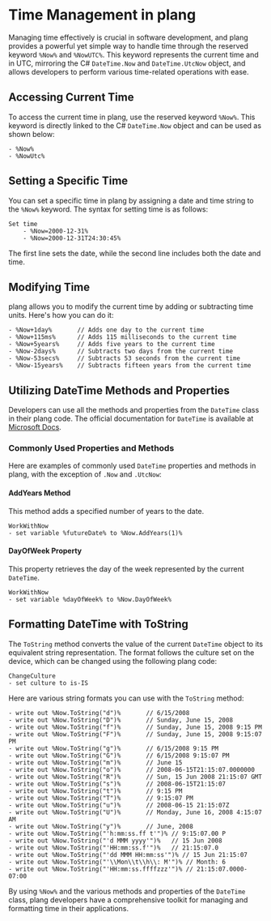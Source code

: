 # Time Management in plang

Managing time effectively is crucial in software development, and plang provides a powerful yet simple way to handle time through the reserved keyword `%Now%` and `%NowUTC%`. This keyword represents the current time and in UTC, mirroring the C# `DateTime.Now` and `DateTime.UtcNow` object, and allows developers to perform various time-related operations with ease.

## Accessing Current Time

To access the current time in plang, use the reserved keyword `%Now%`. This keyword is directly linked to the C# `DateTime.Now` object and can be used as shown below:

```plang
- %Now%
- %NowUtc%
```

## Setting a Specific Time

You can set a specific time in plang by assigning a date and time string to the `%Now%` keyword. The syntax for setting time is as follows:

```plang
Set time
    - %Now=2000-12-31%
    - %Now=2000-12-31T24:30:45%
```

The first line sets the date, while the second line includes both the date and time.

## Modifying Time

plang allows you to modify the current time by adding or subtracting time units. Here's how you can do it:

```plang
- %Now+1day%       // Adds one day to the current time
- %Now+115ms%      // Adds 115 milliseconds to the current time
- %Now+5years%     // Adds five years to the current time
- %Now-2days%      // Subtracts two days from the current time
- %Now-53secs%     // Subtracts 53 seconds from the current time
- %Now-15years%    // Subtracts fifteen years from the current time
```

## Utilizing DateTime Methods and Properties

Developers can use all the methods and properties from the `DateTime` class in their plang code. The official documentation for `DateTime` is available at [Microsoft Docs](https://learn.microsoft.com/en-us/dotnet/api/system.datetime?view=net-8.0).

### Commonly Used Properties and Methods

Here are examples of commonly used `DateTime` properties and methods in plang, with the exception of `.Now` and `.UtcNow`:

#### AddYears Method

This method adds a specified number of years to the date.

```plang
WorkWithNow
- set variable %futureDate% to %Now.AddYears(1)%
```

#### DayOfWeek Property

This property retrieves the day of the week represented by the current `DateTime`.

```plang
WorkWithNow
- set variable %dayOfWeek% to %Now.DayOfWeek%
```

## Formatting DateTime with ToString

The `ToString` method converts the value of the current `DateTime` object to its equivalent string representation. The format follows the culture set on the device, which can be changed using the following plang code:

```plang
ChangeCulture
- set culture to is-IS
```

Here are various string formats you can use with the `ToString` method:

```plang
- write out %Now.ToString("d")%       // 6/15/2008
- write out %Now.ToString("D")%       // Sunday, June 15, 2008
- write out %Now.ToString("f")%       // Sunday, June 15, 2008 9:15 PM
- write out %Now.ToString("F")%       // Sunday, June 15, 2008 9:15:07 PM
- write out %Now.ToString("g")%       // 6/15/2008 9:15 PM
- write out %Now.ToString("G")%       // 6/15/2008 9:15:07 PM
- write out %Now.ToString("m")%       // June 15
- write out %Now.ToString("o")%       // 2008-06-15T21:15:07.0000000
- write out %Now.ToString("R")%       // Sun, 15 Jun 2008 21:15:07 GMT
- write out %Now.ToString("s")%       // 2008-06-15T21:15:07
- write out %Now.ToString("t")%       // 9:15 PM
- write out %Now.ToString("T")%       // 9:15:07 PM
- write out %Now.ToString("u")%       // 2008-06-15 21:15:07Z
- write out %Now.ToString("U")%       // Monday, June 16, 2008 4:15:07 AM
- write out %Now.ToString("y")%       // June, 2008
- write out %Now.ToString("'h:mm:ss.ff t'")% // 9:15:07.00 P
- write out %Now.ToString("'d MMM yyyy'")%   // 15 Jun 2008
- write out %Now.ToString("'HH:mm:ss.f'")%   // 21:15:07.0
- write out %Now.ToString("'dd MMM HH:mm:ss'")% // 15 Jun 21:15:07
- write out %Now.ToString("'\\Mon\\t\\h\\: M'")% // Month: 6
- write out %Now.ToString("'HH:mm:ss.ffffzzz'")% // 21:15:07.0000-07:00
```

By using `%Now%` and the various methods and properties of the `DateTime` class, plang developers have a comprehensive toolkit for managing and formatting time in their applications.